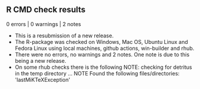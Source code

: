 ## R CMD check results

0 errors | 0 warnings | 2 notes

* This is a resubmission of a new release.
* The R-package was checked on Windows, Mac OS, Ubuntu Linux and Fedora Linux using local machines, github actions, win-builder and rhub.
* There were no errors, no warnings and 2 notes. One note is due to this being a new release.
* On some rhub checks there is the following NOTE: checking for detritus in the temp directory ... NOTE Found the following files/directories: 'lastMiKTeXException'
